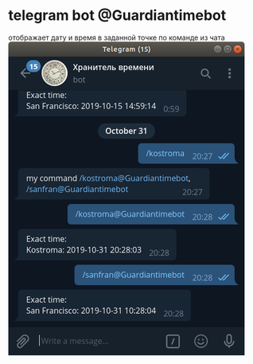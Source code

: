 
# telegram bot @Guardiantimebot
отображает дату и время в заданной точке по команде из чата
<img align="center" src="https://github.com/KunuTOK/time-telegramm-bot/blob/master/img/img1.png?raw=true">

